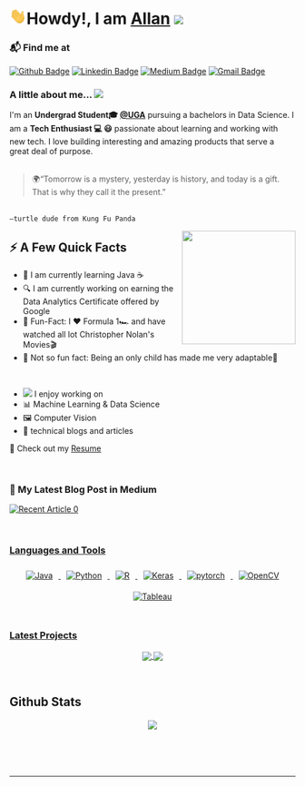 <h1> <img src="https://raw.githubusercontent.com/ABSphreak/ABSphreak/master/gifs/Hi.gif" width="30px">Howdy!, I am <a href="https://github.com/Defcon27">Allan</a> <img src="https://emojis.slackmojis.com/emojis/images/1531849430/4246/blob-sunglasses.gif?1531849430" width="30px"></h1>
</h1>

### 📬 Find me at
[![Github Badge](http://img.shields.io/badge/-Github-black?style=flat-square&logo=github&link=https://github.com/Allanwaweru/)](https://github.com/Allanwaweru/) 
[![Linkedin Badge](https://img.shields.io/badge/-LinkedIn-blue?style=flat-square&logo=Linkedin&logoColor=white&link=https://www.linkedin.com/in/allan-waweru/)](https://www.linkedin.com/in/allan-waweru/)
[![Medium Badge](https://img.shields.io/badge/Medium-12100E?style=for-the-badge&logo=medium&logoColor=white&link=https://medium.com/@allan.n.waweru)](https://medium.com/@allan.n.waweru)
[![Gmail Badge](https://img.shields.io/badge/-Gmail-d14836?style=flat-square&logo=Gmail&logoColor=white&link=mailto:allan.n.waweru@gmail.com)](mailto:allan.n.waweru@gmail.com) 

### A little about me...  <img src="https://media.giphy.com/media/VgCDAzcKvsR6OM0uWg/giphy.gif" width="50"> 
I'm an **Undergrad Student🎓 [@UGA](https://www.franklin.uga.edu/majors-degrees/data-science-bs)** pursuing a bachelors in Data Science. I am a **Tech Enthusiast 💻 😃** passionate about learning and working with new tech. I love building interesting and amazing products that serve a great deal of purpose. <br/><br/>

> 🌍“Tomorrow is a mystery, yesterday is history, and today is a gift. That is why they call it the present.”
                                                                            
                                                                            —turtle dude from Kung Fu Panda 
 
 
 <img width="200" height="200" src="https://user-images.githubusercontent.com/94552522/151001623-05932ba3-45e6-4f0a-9df5-edeb5317da6d.gif" align=right>



## ⚡️ A Few Quick Facts

  - 🌱 I am currently learning Java ☕
  - 🔍 I am currently working on earning the Data Analytics Certificate offered by Google  
  - 🎉 Fun-Fact: I ❤️ Formula 1🏎 and have watched all lot Christopher Nolan's Movies🎬
  - 🌚 Not so fun fact: Being an only child has made me very adaptable🌚 
  
   <br/> 
   
  - <img src="https://media.giphy.com/media/WUlplcMpOCEmTGBtBW/giphy.gif" width="30">  I enjoy working on
   - 📊 Machine Learning & Data Science
   - 🖼 Computer Vision
   - 📝 technical blogs and articles
  
  
  📙 Check out my [Resume](https://www.linkedin.com/in/allan-waweru/)



<br/>  

### 📝 My Latest Blog Post in Medium
  <a target="_blank" href="https://github-readme-medium-recent-article.vercel.app/medium/@allan.n.waweru/0"><img src="https://github-readme-medium-recent-article.vercel.app/medium/@allan.n.waweru/0" alt="Recent Article 0"> 
  
<br/> 

### Languages and Tools  
<div align="center">  
<img style="margin: 10px" src="https://profilinator.rishav.dev/skills-assets/java-original-wordmark.svg" alt="Java" height="75" />  
<img style="margin: 10px" src="https://profilinator.rishav.dev/skills-assets/python-original.svg" alt="Python" height="75" />  
<img style="margin: 10px" src="https://profilinator.rishav.dev/skills-assets/r.svg" alt="R" height="75" />  
<img style="margin: 10px" src="https://profilinator.rishav.dev/skills-assets/keras.png" alt="Keras" height="75" />  
<img style="margin: 10px" src="https://profilinator.rishav.dev/skills-assets/pytorch-icon.svg" alt="pytorch" height="75" />  
<img style="margin: 10px" src="https://profilinator.rishav.dev/skills-assets/opencv-icon.svg" alt="OpenCV" height="75" />  
<img style="margin: 10px" src="https://profilinator.rishav.dev/skills-assets/tableau.svg" alt="Tableau" height="75" />  
</div>  

<br/>  

 
 ### Latest Projects
 <!-- Its main projects -->
<p align="center">
  <a href="https://github.com/onimur/handle-path-oz">
    <img align="center" src="https://github-readme-stats.vercel.app/api/pin/?username=onimur&repo=handle-path-oz" />
  </a>
  <a href="https://github.com/onimur/circleci-github-changelog-generator">
    <img align="center" src="https://github-readme-stats.vercel.app/api/pin/?username=onimur&repo=circleci-github-changelog-generator" />
  </a>
</p>

<br/>  


## Github Stats  
<div align="center"><img src="https://github-readme-stats.vercel.app/api?username=Allanwaweru&show_icons=true&count_private=true&hide_border=true" align="center" /></div>  

<br/>  
 
 


<br/>  

  

<br/>  


<br />

----

